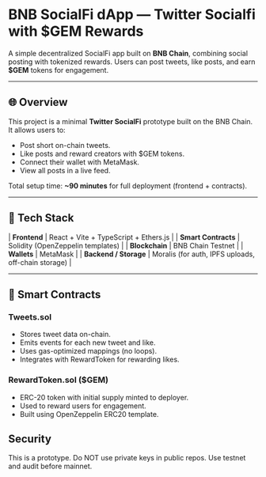 # BNB SocialFi dApp — Twitter Socialfi with $GEM Rewards

A simple decentralized SocialFi app built on **BNB Chain**, combining social posting with tokenized rewards.
Users can post tweets, like posts, and earn **$GEM** tokens for engagement.

---

## 🌐 Overview

This project is a minimal **Twitter SocialFi** prototype built on the BNB Chain.
It allows users to:
- Post short on-chain tweets.
- Like posts and reward creators with $GEM tokens.
- Connect their wallet with MetaMask.
- View all posts in a live feed.

Total setup time: **~90 minutes** for full deployment (frontend + contracts).

---

## 🧰 Tech Stack

| **Frontend** | React + Vite + TypeScript + Ethers.js |
| **Smart Contracts** | Solidity (OpenZeppelin templates) |
| **Blockchain** | BNB Chain Testnet |
| **Wallets** | MetaMask |
| **Backend / Storage** | Moralis (for auth, IPFS uploads, off-chain storage) |

---

## 💎 Smart Contracts

### Tweets.sol
- Stores tweet data on-chain.
- Emits events for each new tweet and like.
- Uses gas-optimized mappings (no loops).
- Integrates with RewardToken for rewarding likes.

### RewardToken.sol ($GEM)
- ERC-20 token with initial supply minted to deployer.
- Used to reward users for engagement.
- Built using OpenZeppelin ERC20 template.

## Security
This is a prototype. Do NOT use private keys in public repos. Use testnet and audit before mainnet.

